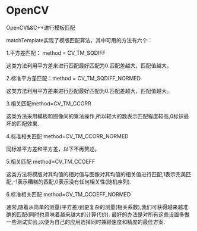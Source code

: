 # OpenCV
OpenCV&amp;&amp;C++进行模板匹配


matchTemplate实现了模版匹配算法，其中可用的方法有六个：

1.平方差匹配： method = CV_TM_SQDIFF

这类方法利用平方差来进行匹配最好匹配为0.匹配差越大，匹配值越大。

2.标准平方差匹配：method = CV_TM_SQDIFF_NORMED

这类方法利用平方差来进行匹配最好匹配为0.匹配差越大，匹配值越大。


3.相关匹配method=CV_TM_CCORR

这类方法采用模板和图像间的乘法操作,所以较大的数表示匹配程度较高,0标识最坏的匹配效果.


4.标准相关匹配 method=CV_TM_CCORR_NORMED

同标准平方差和平方差，以下不再赘述。

5.相关匹配 method=CV_TM_CCOEFF

这类方法将模版对其均值的相对值与图像对其均值的相关值进行匹配,1表示完美匹配,-1表示糟糕的匹配,0表示没有任何相关性(随机序列).

6.标准相关匹配 method=CV_TM_CCOEFF_NORMED

通常,随着从简单的测量(平方差)到更复杂的测量(相关系数),我们可获得越来越准确的匹配(同时也意味着越来越大的计算代价). 最好的办法是对所有这些设置多做一些测试实验,以便为自己的应用选择同时兼顾速度和精度的最佳方案.

